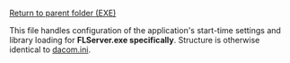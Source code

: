 [Return to parent folder (EXE)](../EXE/index.md)

This file handles configuration of the application's start-time settings and library loading for **FLServer.exe specifically**. Structure is otherwise identical to [dacom.ini](./dacom.ini.md).
